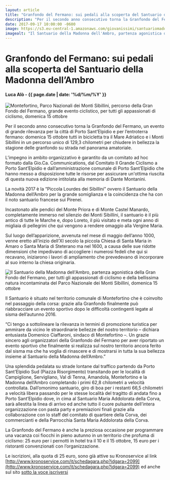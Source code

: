 ```yaml
---
layout: article
title: "Granfondo del Fermano: sui pedali alla scoperta del Santuario della Madonna dell’Ambro"
description: "Per il secondo anno consecutivo torna la Granfondo del Fermano, un evento di grande rilevanza per la città di Porto Sant’Elpidio e per l’entroterra fermano: domenica 15 ottobre tutti in bicicletta tra il Mare Adriatico e i Monti Sibillini in un percorso unico di 129,3 chilometri per chiudere in bellezza la stagione delle granfondo su strada nel panorama amatoriale."
date: 2017-09-17 10:00:00 -0600
image: https://s3.eu-central-1.amazonaws.com/giovanissimi/santuariomadonnadellambro.jpg
imagealt: "Il Santuario della Madonna dell'Ambro, partenza agonistica della Gran Fondo del Fermano, per tutti gli appassionati di ciclismo e della bellissima natura incontaminata del Parco Nazionale dei Monti Sibillini, domenica 15 ottobre"
---
```


# Granfondo del Fermano: sui pedali alla scoperta del Santuario della Madonna dell’Ambro

#### Luca Alò - {{ page.date | date: '%d/%m/%Y' }}

![Montefortino, Parco Nazionali dei Monti Sibillini, percorso della Gran Fondo del Fermano, grande evento ciclistico, per tutti gli appassionati di ciclismo, domenica 15 ottobre](https://s3.eu-central-1.amazonaws.com/giovanissimi/Montefortino-Monti+Sibillini.jpg)

Per il secondo anno consecutivo torna la Granfondo del Fermano, un evento di grande rilevanza per la città di Porto Sant’Elpidio e per l’entroterra fermano: domenica 15 ottobre tutti in bicicletta tra il Mare Adriatico e i Monti Sibillini in un percorso unico di 129,3 chilometri per chiudere in bellezza la stagione delle granfondo su strada nel panorama amatoriale.

L’impegno in ambito organizzativo è garantito da un comitato ad hoc formato dalla Gio.Ca. Communications, dal Comitato Il Grande Ciclismo a Porto Sant’Elpidio e dall’amministrazione comunale di Porto Sant’Elpidio che hanno messo a disposizione tutte le risorse per assicurare un'ottima riuscita di questa nuova edizione intitolata alla memoria di Dante Montanini.

La novità 2017 è la “Piccola Lourdes dei Sibillini” ovvero il Santuario della Madonna dell’Ambro per la grande somiglianza e la coincidenza che ha con il noto santuario francese sui Pirenei.

Incastonato alle pendici del Monte Priora e di Monte Castel Manardo, completamente immerso nel silenzio dei Monti Sibillini, il santuario è il più antico di tutte le Marche e, dopo Loreto, il più visitato e meta ogni anno di migliaia di pellegrini che qui vengono a rendere omaggio alla Vergine Maria.

Sul luogo dell’apparizione, avvenuta nel mese di maggio dell’anno 1000, venne eretto all’inizio dell’XI secolo la piccola Chiesa di Santa Maria in Amaro o Santa Maria di Steterano ma nel 1600, a causa delle sue ridotte dimensioni che impedivano di accogliere i numerosi fedeli che qui si recavano, iniziarono i lavori di ampliamento che prevedevano di incorporare al suo interno la chiesa originaria.

![Il Santuario della Madonna dell'Ambro, partenza agonistica della Gran Fondo del Fermano, per tutti gli appassionati di ciclismo e della bellissima natura incontaminata del Parco Nazionale dei Monti Sibillini, domenica 15 ottobre](https://s3.eu-central-1.amazonaws.com/giovanissimi/santuariomadonnadellambro.jpg)

Il Santuario è situato nel territorio comunale di Montefortino che è coinvolto nel passaggio della corsa: grazie alla Granfondo finalmente può riabbracciare un evento sportivo dopo le difficoltà contingenti legate al sisma dell’autunno 2016.

“Ci tengo a sottolineare la rilevanza in termini di promozione turistica per ammirare da vicino le straordinarie bellezze del nostro territorio – dichiara entusiasta Domenico Ciaffaroni, sindaco di Montefortino –. Un grazie sincero agli organizzatori della Granfondo del Fermano per aver riportato un evento sportivo che finalmente si realizza sul nostro territorio ancora ferito dal sisma ma che ha voglia di rinascere e di mostrarsi in tutta la sua bellezza insieme al Santuario della Madonna dell’Ambro.”

Una splendida pedalata su strade lontane dal traffico partendo da Porto Sant’Elpidio Sud (Piazza Risorgimento) transitando per le località di Campiglione, Servigliano, Val di Tenna, Amandola, Montefortino e la Madonna dell’Ambro completando i primi 62,8 chilometri a velocità controllata. Dall’omonimo santuario, giro di boa per i restanti 66,5 chilometri a velocità libera passando per le stesse località del tragitto di andata fino a Porto Sant’Elpidio dove, in cima al Santuario Maria Addolorata della Corva, sarà allestita la linea di arrivo ed anche tutto il cuore pulsante dell’intera organizzazione con pasta party e premiazioni finali grazie alla collaborazione con lo staff del comitato di quartiere della Corva, dei commercianti e della Parrocchia Santa Maria Addolorata della Corva.

La Granfondo del Fermano è anche la preziosa occasione per programmare una vacanza coi fiocchi in pieno autunno in un territorio che profuma di ciclismo: 25 euro per i pernotti in hotel tra il 10 e il 15 ottobre, 15 euro per i ristoranti convenzionati con l’organizzazione.

Le iscrizioni, alla quota di 25 euro, sono già attive su Kronoservice al link [http://www.kronoservice.com/it/schedagara.php?idgara=2099](http://www.kronoservice.com/it/schedagara.php?idgara=2099) ed anche sul sito [sotto la voce iscriversi](http://granfondopse.it/iscriversi/)